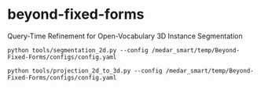 # beyond-fixed-forms
Query-Time Refinement for Open-Vocabulary 3D Instance Segmentation

```
python tools/segmentation_2d.py --config /medar_smart/temp/Beyond-Fixed-Forms/configs/config.yaml
```

```
python tools/projection_2d_to_3d.py --config /medar_smart/temp/Beyond-Fixed-Forms/configs/config.yaml
```